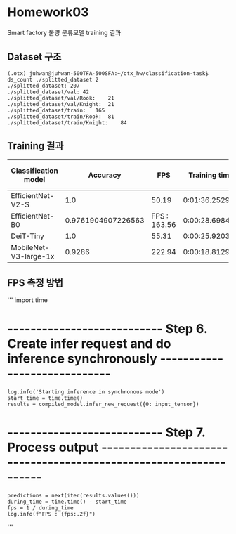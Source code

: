 # Homework03
Smart factory 불량 분류모델 training 결과

## Dataset 구조
```
(.otx) juhwan@juhwan-500TFA-500SFA:~/otx_hw/classification-task$ ds_count ./splitted_dataset 2
./splitted_dataset:	207
./splitted_dataset/val:	42
./splitted_dataset/val/Rook:	21
./splitted_dataset/val/Knight:	21
./splitted_dataset/train:	165
./splitted_dataset/train/Rook:	81
./splitted_dataset/train/Knight:	84
```

## Training 결과
|Classification model|Accuracy|FPS|Training time|Batch size|Learning rate|Other hyper-prams|
|----|----|----|----|----|----|----|
|EfficientNet-V2-S|1.0|50.19|0:01:36.252919|32|0.01||
|EfficientNet-B0|0.9761904907226563|FPS : 163.56|0:00:28.698423|32|0.01||
|DeiT-Tiny|1.0|55.31|0:00:25.920379|32|0.01||
|MobileNet-V3-large-1x|0.9286|222.94|0:00:18.812921|32|0.01||

## FPS 측정 방법
'''
import time

# --------------------------- Step 6. Create infer request and do inference synchronously -----------------------------
    log.info('Starting inference in synchronous mode')
    start_time = time.time()
    results = compiled_model.infer_new_request({0: input_tensor})

# --------------------------- Step 7. Process output ------------------------------------------------------------------
    predictions = next(iter(results.values()))
    during_time = time.time() - start_time
    fps = 1 / during_time
    log.info(f"FPS : {fps:.2f}")
'''
